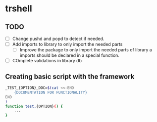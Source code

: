 
# trshell

## TODO

- [ ] Change pushd and popd to detect if needed.
- [ ] Add imports to library to only import the needed parts
    - [ ] Improve the package to only import the needed parts of library
        a imports should be declared in a special function.
- [ ] COmplete validations in library db

## Creating basic script with the framework

```bash
_TEST_{OPTION}_DOC=$(cat <<-END
    {DOCUMENTATION FOR FUNCTIONALITY}
END
) 
function test.{OPTION}() {
    ...
}
```

